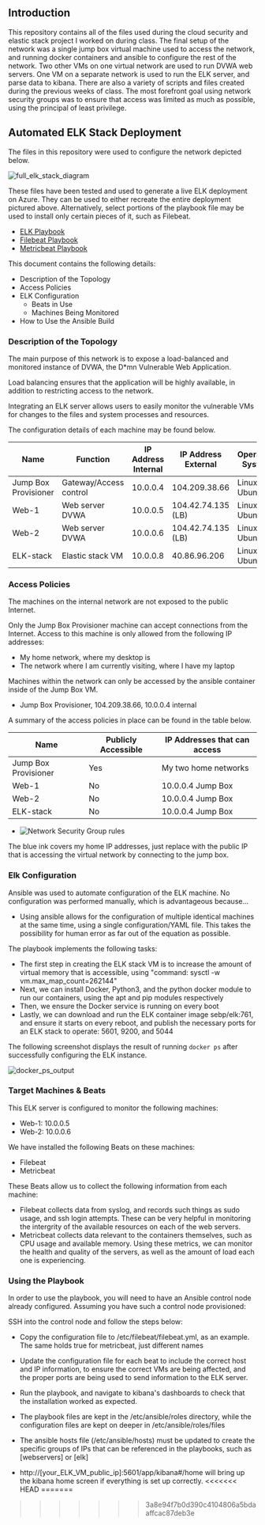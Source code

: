 ## Introduction

This repository contains all of the files used during the cloud security and elastic stack project I worked on during class.
The final setup of the network was a single jump box virtual machine used to access the network, and running docker containers and ansible to configure the rest of the network.
Two other VMs on one virtual network are used to run DVWA web servers.
One VM on a separate network is used to run the ELK server, and parse data to kibana.
There are also a variety of scripts and files created during the previous weeks of class.
The most forefront goal using network security groups was to ensure that access was limited as much as possible, using the principal of least privilege.

## Automated ELK Stack Deployment

The files in this repository were used to configure the network depicted below.

![full_elk_stack_diagram](Images/full_elk_stack_diagram.png)

These files have been tested and used to generate a live ELK deployment on Azure. They can be used to either recreate the entire deployment pictured above. Alternatively, select portions of the playbook file may be used to install only certain pieces of it, such as Filebeat.

  - [ELK Playbook](Ansible/Roles/install-elk.yml)
  - [Filebeat Playbook](Ansible/Roles/filebeat-playbook.yml)
  - [Metricbeat Playbook](Ansible/Roles/metricbeat-playbook.yml)

This document contains the following details:
- Description of the Topology
- Access Policies
- ELK Configuration
  - Beats in Use
  - Machines Being Monitored
- How to Use the Ansible Build


### Description of the Topology

The main purpose of this network is to expose a load-balanced and monitored instance of DVWA, the D*mn Vulnerable Web Application.

Load balancing ensures that the application will be highly available, in addition to restricting access to the network.

Integrating an ELK server allows users to easily monitor the vulnerable VMs for changes to the files and system processes and resources.


The configuration details of each machine may be found below.


| Name                 | Function               | IP Address Internal | IP Address External | Operating System |
|----------------------|------------------------|---------------------|---------------------|------------------|
| Jump Box Provisioner | Gateway/Access control | 10.0.0.4            | 104.209.38.66       | Linux Ubuntu     |
| Web-1                | Web server DVWA        | 10.0.0.5            | 104.42.74.135 (LB)  | Linux Ubuntu     |
| Web-2                | Web server DVWA        | 10.0.0.6            | 104.42.74.135 (LB)  | Linux Ubuntu     |
| ELK-stack            | Elastic stack VM       | 10.0.0.8            | 40.86.96.206        | Linux Ubuntu     |

### Access Policies

The machines on the internal network are not exposed to the public Internet. 

Only the Jump Box Provisioner machine can accept connections from the Internet. Access to this machine is only allowed from the following IP addresses:
- My home network, where my desktop is
- The network where I am currently visiting, where I have my laptop

Machines within the network can only be accessed by the ansible container inside of the Jump Box VM.
- Jump Box Provisioner, 104.209.38.66, 10.0.0.4 internal

A summary of the access policies in place can be found in the table below.

| Name                 | Publicly Accessible | IP Addresses that can access |
|----------------------|---------------------|------------------------------|
| Jump Box Provisioner | Yes                 | My two home networks         |
| Web-1                | No                  | 10.0.0.4 Jump Box            |
| Web-2                | No                  | 10.0.0.4 Jump Box            |
| ELK-stack            | No                  | 10.0.0.4 Jump Box            |

  - ![Network Security Group rules](Images/Inked-red-nsg.png)

The blue ink covers my home IP addresses, just replace with the public IP that is accessing the virtual network by connecting to the jump box.

### Elk Configuration

Ansible was used to automate configuration of the ELK machine. No configuration was performed manually, which is advantageous because...
- Using ansible allows for the configuration of multiple identical machines at the same time, using a single configuration/YAML file. This takes the possibility for human error as far out of the equation as possible.

The playbook implements the following tasks:
- The first step in creating the ELK stack VM is to increase the amount of virtual memory that is accessible, using "command: sysctl -w vm.max_map_count=262144"
- Next, we can install Docker, Python3, and the python docker module to run our containers, using the apt and pip modules respectively
- Then, we ensure the Docker service is running on every boot
- Lastly, we can download and run the ELK container image sebp/elk:761, and ensure it starts on every reboot, and publish the necessary ports for an ELK stack to operate: 5601, 9200, and 5044

The following screenshot displays the result of running `docker ps` after successfully configuring the ELK instance.

![docker_ps_output](Images/docker_ps_output.png)

### Target Machines & Beats
This ELK server is configured to monitor the following machines:
- Web-1: 10.0.0.5
- Web-2: 10.0.0.6

We have installed the following Beats on these machines:
- Filebeat
- Metricbeat

These Beats allow us to collect the following information from each machine:
- Filebeat collects data from syslog, and records such things as sudo usage, and ssh login attempts. These can be very helpful in monitoring the intergrity of the available resources on each of the web servers.
- Metricbeat collects data relevant to the containers themselves, such as CPU usage and available memory. Using these metrics, we can monitor the health and quality of the servers, as well as the amount of load each one is experiencing. 

### Using the Playbook
In order to use the playbook, you will need to have an Ansible control node already configured. Assuming you have such a control node provisioned: 

SSH into the control node and follow the steps below:
- Copy the configuration file to /etc/filebeat/filebeat.yml, as an example. The same holds true for metricbeat, just different names
- Update the configuration file for each beat to include the correct host and IP information, to ensure the correct VMs are being affected, and the proper ports are being used to send information to the ELK server.
- Run the playbook, and navigate to kibana's dashboards to check that the installation worked as expected.

- The playbook files are kept in the /etc/ansible/roles directory, while the configuration files are kept on deeper in /etc/ansible/roles/files
- The ansible hosts file (/etc/ansible/hosts) must be updated to create the specific groups of IPs that can be referenced in the playbooks, such as [webservers] or [elk]
- http://[your_ELK_VM_public_ip]:5601/app/kibana#/home will bring up the kibana home screen if everything is set up correctly.
<<<<<<< HEAD
=======

>>>>>>> 3a8e94f7b0d390c4104806a5bdaaffcac87deb3e
